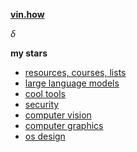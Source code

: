 **[vin.how](https://vin.how)**

$\delta$

**my stars**

- [resources, courses, lists](https://github.com/stars/vinhowe/lists/resources-courses-lists)
- [large language models](https://github.com/stars/vinhowe/lists/large-language-models)
- [cool tools](https://github.com/stars/vinhowe/lists/cool-tools)
- [security](https://github.com/stars/vinhowe/lists/security)
- [computer vision](https://github.com/stars/vinhowe/lists/computer-vision)
- [computer graphics](https://github.com/stars/vinhowe/lists/computer-graphics)
- [os design](https://github.com/stars/vinhowe/lists/os-design)
